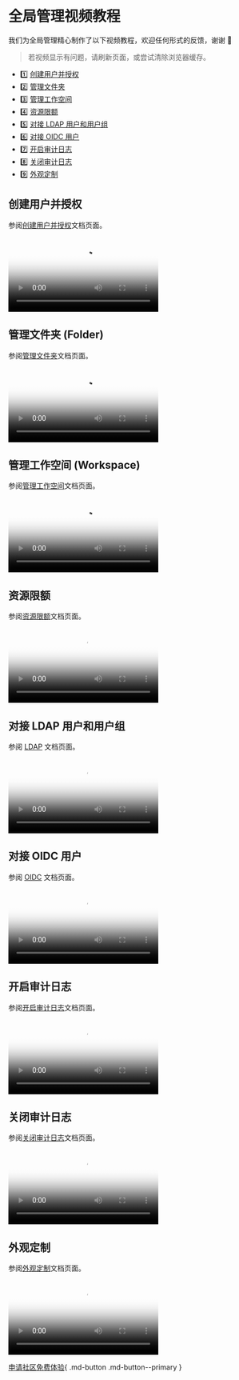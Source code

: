 # 全局管理视频教程

我们为全局管理精心制作了以下视频教程，欢迎任何形式的反馈，谢谢 🙏

> 若视频显示有问题，请刷新页面，或尝试清除浏览器缓存。

<div class="grid cards" markdown>

- :one: [创建用户并授权](#_2)
- :two: [管理文件夹](#folder)
- :three: [管理工作空间](#workspace)
- :four: [资源限额](#_3)
- :five: [对接 LDAP 用户和用户组](#ldap)
- :six: [对接 OIDC 用户](#oidc)
- :seven: [开启审计日志](#_4)
- :eight: [关闭审计日志](#_5)
- :nine: [外观定制](#_6)

</div>

## 创建用户并授权

参阅[创建用户并授权](../ghippo/user-guide/access-control/user.md)文档页面。

<div class="responsive-video-container">
<video controls src="https://harbor-test2.cn-sh2.ufileos.com/docs/videos/create-user.mp4" preload="metadata" poster="../images/ghippo-user.png"></video>
</div>

## 管理文件夹 (Folder)

参阅[管理文件夹](../ghippo/user-guide/workspace/folders.md)文档页面。

<div class="responsive-video-container">
<video controls src="https://harbor-test2.cn-sh2.ufileos.com/docs/videos/manage-folder.mp4" preload="metadata" poster="../images/ghipppo-folder.png"></video>
</div>

## 管理工作空间 (Workspace)

参阅[管理工作空间](../ghippo/user-guide/workspace/workspace.md)文档页面。

<div class="responsive-video-container">
<video controls src="https://harbor-test2.cn-sh2.ufileos.com/docs/videos/workspace.mp4" preload="metadata" poster="../images/ghippo-workspace.png"></video>
</div>

## 资源限额

参阅[资源限额](../ghippo/user-guide/workspace/quota.md)文档页面。

<div class="responsive-video-container">
<video controls src="https://harbor-test2.cn-sh2.ufileos.com/docs/videos/resourcequota.mp4" preload="metadata" poster="../images/ghippo-resource.png"></video>
</div>

## 对接 LDAP 用户和用户组

参阅 [LDAP](../ghippo/user-guide/access-control/ldap.md) 文档页面。

<div class="responsive-video-container">
<video controls src="https://harbor-test2.cn-sh2.ufileos.com/docs/videos/ldap.mp4" preload="metadata" poster="../images/ghippo-ldap"></video>
</div>

## 对接 OIDC 用户

参阅 [OIDC](../ghippo/user-guide/access-control/oidc.md) 文档页面。

<div class="responsive-video-container">
<video controls src="https://harbor-test2.cn-sh2.ufileos.com/docs/videos/oidc.mp4" preload="metadata" poster="../images/ghippo-oidc.png"></video>
</div>

## 开启审计日志

参阅[开启审计日志](../ghippo/user-guide/open-audit.md)文档页面。

<div class="responsive-video-container">
<video controls src="https://harbor-test2.cn-sh2.ufileos.com/docs/videos/audit-on.mp4" preload="metadata" poster="../images/ghippo-audit.png"></video>
</div>

## 关闭审计日志

参阅[关闭审计日志](../ghippo/user-guide/open-audit.md#_4)文档页面。

<div class="responsive-video-container">
<video controls src="https://harbor-test2.cn-sh2.ufileos.com/docs/videos/audit-off.mp4" preload="metadata" poster="../images/ghippo-auditoff.png"></video>
</div>

## 外观定制

参阅[外观定制](../ghippo/user-guide/platform-setting/appearance.md)文档页面。

<div class="responsive-video-container">
<video controls src="https://harbor-test2.cn-sh2.ufileos.com/docs/videos/appearance.mp4" preload="metadata" poster="../images/ghippo-appearance.png"></video>
</div>

[申请社区免费体验](../dce/license0.md){ .md-button .md-button--primary }
